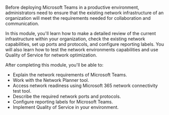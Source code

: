 Before deploying Microsoft Teams in a productive environment, administrators need to ensure that the existing network infrastructure of an organization will meet the requirements needed for collaboration and communication.

In this module, you'll learn how to make a detailed review of the current infrastructure within your organization, check the existing network capabilities, set up ports and protocols, and configure reporting labels. You will also learn how to test the network environments capabilities and use Quality of Service for network optimization.

After completing this module, you'll be able to:

- Explain the network requirements of Microsoft Teams.
- Work with the Network Planner tool.
- Access network readiness using Microsoft 365 network connectivity test tool.
- Describe the required network ports and protocols.
- Configure reporting labels for Microsoft Teams.
- Implement Quality of Service in your environment.
